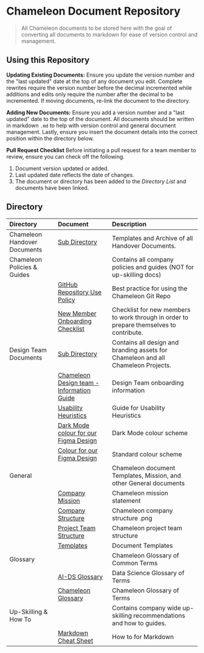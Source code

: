 # Chameleon Document Repository
> All Chameleon documents to be stored here with the goal of converting all documents to markdown for ease of version control and management.

## Using this Repository  
**Updating Existing Documents:** Ensure you update the version number and the "last updated" date at the top of any document you edit. Complete rewrites require the version number before the decimal incremented while additions and edits only require the number after the decimal to be incremented. If moving documents, re-link the document to the directory.

**Adding New Documents:** Ensure you add a version number and a "last updated" date to the top of the document. All documents should be written in markdown `.md` to help with version control and general document management. Lastly, ensure you insert the document details into the correct position within the directory below.

**Pull Request Checklist**
Before initiating a pull request for a team member to review, ensure you can check off the following. 
1. Document version updated or added.
2. Last updated date reflects the date of changes. 
3. The document or directory has been added to the *Directory List* and documents have been linked. 

## Directory 
| Directory | Document | Description|
|:---   |:---   |:---   |
| Chameleon Handover Documents | [Sub Directory](https://github.com/Chameleon-company/Chameleon-Documents/tree/master/Chameleon%20Handover%20Documents) | Templates and Archive of all Handover Documents. |
| Chameleon Policies & Guides |           | Contains all company policies and guides (NOT for up-skilling docs)|
|     | [GitHub Repository Use Policy](https://github.com/Chameleon-company/Chameleon-Documents/blob/bbfed96264f00a1cd2bad52fd03ba1cdbf5440d9/Chameleon_Policies_and_Guides/GitHub%20Repository%20Use%20Policy.md) | Best practice for using the Chameleon Git Repo |
|     | [New Member Onboarding Checklist](https://github.com/Chameleon-company/Chameleon-Documents/blob/eaa4cb0d66970d2784abcc640e17c7de467a8d2d/Chameleon_Policies_and_Guides/New%20Member%20Onboarding%20Checklist.md)|Checklist for new members to work through in order to prepare themselves to contribute.  
| Design Team Documents       | [Sub Directory](https://github.com/Chameleon-company/Chameleon-Documents/tree/bbfed96264f00a1cd2bad52fd03ba1cdbf5440d9/Design-Team-Documents)| Contains all design and branding assets for Chameleon and all Chameleon Projects. | 
|     | <a href="https://github.com/Chameleon-company/Chameleon-Documents/blob/456172a8b29719b543bfdca0d651b36c5e955015/Design-Team-Documents/Chameleon%20Design%20Team%20-%20Information%20Guide.md" target="_blank">Chameleon Design team - Information Guide</a> | Design Team onboarding information | 
|     | <a href="https://github.com/Chameleon-company/Chameleon-Documents/blob/456172a8b29719b543bfdca0d651b36c5e955015/Design-Team-Documents/Usability%20Heuristics.pdf" target="_blank">Usability Heuristics</a> | Guide for Usability Heuristics |
|     | <a href="https://github.com/Chameleon-company/Chameleon-Documents/blob/456172a8b29719b543bfdca0d651b36c5e955015/Design-Team-Documents/Dark%20mode%20Colour%20for%20our%20Figma%20Design.pdf" target="_blank">Dark Mode colour for our Figma Design</a> | Dark Mode colour scheme |
|     | <a href="https://github.com/Chameleon-company/Chameleon-Documents/blob/456172a8b29719b543bfdca0d651b36c5e955015/Design-Team-Documents/Colour%20for%20our%20Figma%20Design.pdf" target="_blank">Colour for our Figma Design</a> | Standard colour scheme |
| General |   | Chameleon document Templates, Mission, and other General documents |
|  | [Company Mission](General/Company_Mission.md) | Chameleon mission statement |
|  | [Company Structure](General/Company_Structure.png) | Chameleon company structure .png |
|  | [Project Team Structure](General/Project_Team_Structure.png) | Chameleon project team structure |
|  | [Templates](General/templates) | Document Templates |
| Glossary |  | Chameleon Glossary of Common Terms |
|  | [AI-DS Glossary](Glossary/AI-DS_Glossary-v20May2022.pdf) | Data Science Glossary of Terms |
|  | [Chameleon Glossary](Glossary/Chameleon_Glossary-v20May2022.pdf) | Chameleon Glossary of Terms |
| Up-Skilling & How To       |           | Contains company wide up-skilling recommendations and how to guides. | 
|     | <a href="https://github.com/Chameleon-company/Chameleon-Documents/blob/456172a8b29719b543bfdca0d651b36c5e955015/Up-Skilling%20&%20How%20To/markdown-cheat-sheet.md" target="_blank">Markdown Cheat Sheet</a> | How to for Markdown |






